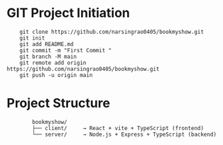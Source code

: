 # GIT Project Initiation
        git clone https://github.com/narsingrao0405/bookmyshow.git
        git init
        git add README.md
        git commit -m "First Commit "
        git branch -M main
        git remote add origin https://github.com/narsingrao0405/bookmyshow.git
        git push -u origin main


# Project Structure 
            bookmyshow/
            ├── client/     → React + vite + TypeScript (frontend)
            └── server/     → Node.js + Express + TypeScript (backend)


